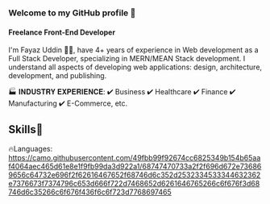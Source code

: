 ### Welcome to my GitHub profile 👋

#### Freelance Front-End Developer

I'm Fayaz Uddin 👨‍💻, have 4+ years of experience in Web development as a Full Stack Developer, specializing in MERN/MEAN Stack development. I understand all aspects of developing web applications: design, architecture, development, and publishing.

🏭 𝐈𝐍𝐃𝐔𝐒𝐓𝐑𝐘 𝐄𝐗𝐏𝐄𝐑𝐈𝐄𝐍𝐂𝐄: ✔ Business ✔ Healthcare ✔ Finance ✔ Manufacturing ✔ E-Commerce, etc.

## Skills🚀
🔥Languages:
https://camo.githubusercontent.com/49fbb99f92674cc6825349b154b65aaf4064aec465d61e8e1f9fb99da3d922a1/68747470733a2f2f696d672e736869656c64732e696f2f62616467652f68746d6c352d2532334533344632362e7376673f7374796c653d666f722d7468652d6261646765266c6f676f3d68746d6c35266c6f676f436f6c6f723d7768697465
